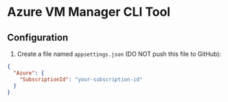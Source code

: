# Azure VM Manager CLI Tool

## Configuration

1. Create a file named `appsettings.json` (DO NOT push this file to GitHub):
```json
{
  "Azure": {
    "SubscriptionId": "your-subscription-id"
  }
}